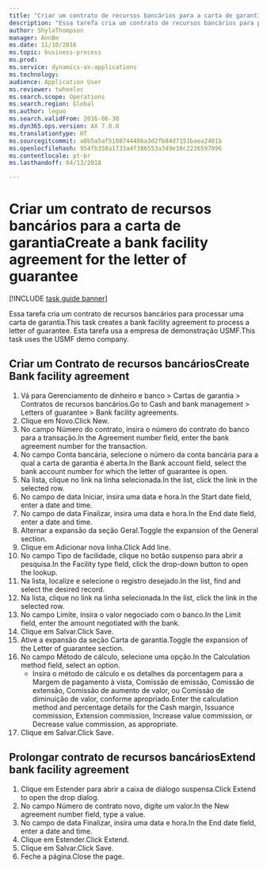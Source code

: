 ```yaml
--- 
title: "Criar um contrato de recursos bancários para a carta de garantia"
description: "Essa tarefa cria um contrato de recursos bancários para processar uma carta de garantia."
author: ShylaThompson
manager: AnnBe
ms.date: 11/10/2016
ms.topic: business-process
ms.prod: 
ms.service: dynamics-ax-applications
ms.technology: 
audience: Application User
ms.reviewer: twheeloc
ms.search.scope: Operations
ms.search.region: Global
ms.author: leguo
ms.search.validFrom: 2016-06-30
ms.dyn365.ops.version: AX 7.0.0
ms.translationtype: HT
ms.sourcegitcommit: a8b5a5af5108744406a3d2fb84d7151baea2481b
ms.openlocfilehash: 954fb358a1733a4f386553a349e10c2236597096
ms.contentlocale: pt-br
ms.lasthandoff: 04/13/2018

---
```

# <a name="create-a-bank-facility-agreement-for-the-letter-of-guarantee"></a><span data-ttu-id="0d09d-103">Criar um contrato de recursos bancários para a carta de garantia</span><span class="sxs-lookup"><span data-stu-id="0d09d-103">Create a bank facility agreement for the letter of guarantee</span></span>

[!INCLUDE [task guide banner](../../includes/task-guide-banner.md)]

<span data-ttu-id="0d09d-104">Essa tarefa cria um contrato de recursos bancários para processar uma carta de garantia.</span><span class="sxs-lookup"><span data-stu-id="0d09d-104">This task creates a bank facility agreement to process a letter of guarantee.</span></span> <span data-ttu-id="0d09d-105">Esta tarefa usa a empresa de demonstração USMF.</span><span class="sxs-lookup"><span data-stu-id="0d09d-105">This task uses the USMF demo company.</span></span> 


## <a name="create-bank-facility-agreement"></a><span data-ttu-id="0d09d-106">Criar um Contrato de recursos bancários</span><span class="sxs-lookup"><span data-stu-id="0d09d-106">Create Bank facility agreement</span></span>
1. <span data-ttu-id="0d09d-107">Vá para Gerenciamento de dinheiro e banco > Cartas de garantia > Contratos de recursos bancários.</span><span class="sxs-lookup"><span data-stu-id="0d09d-107">Go to Cash and bank management > Letters of guarantee > Bank facility agreements.</span></span>
2. <span data-ttu-id="0d09d-108">Clique em Novo.</span><span class="sxs-lookup"><span data-stu-id="0d09d-108">Click New.</span></span>
3. <span data-ttu-id="0d09d-109">No campo Número do contrato, insira o número do contrato do banco para a transação.</span><span class="sxs-lookup"><span data-stu-id="0d09d-109">In the Agreement number field, enter the bank agreement number for the transaction.</span></span>
4. <span data-ttu-id="0d09d-110">No campo Conta bancária, selecione o número da conta bancária para a qual a carta de garantia é aberta.</span><span class="sxs-lookup"><span data-stu-id="0d09d-110">In the Bank account field, select the bank account number for which the letter of guarantee is open.</span></span> 
5. <span data-ttu-id="0d09d-111">Na lista, clique no link na linha selecionada.</span><span class="sxs-lookup"><span data-stu-id="0d09d-111">In the list, click the link in the selected row.</span></span>
6. <span data-ttu-id="0d09d-112">No campo de data Iniciar, insira uma data e hora.</span><span class="sxs-lookup"><span data-stu-id="0d09d-112">In the Start date field, enter a date and time.</span></span>
7. <span data-ttu-id="0d09d-113">No campo de data Finalizar, insira uma data e hora.</span><span class="sxs-lookup"><span data-stu-id="0d09d-113">In the End date field, enter a date and time.</span></span>
8. <span data-ttu-id="0d09d-114">Alternar a expansão da seção Geral.</span><span class="sxs-lookup"><span data-stu-id="0d09d-114">Toggle the expansion of the General section.</span></span>
9. <span data-ttu-id="0d09d-115">Clique em Adicionar nova linha.</span><span class="sxs-lookup"><span data-stu-id="0d09d-115">Click Add line.</span></span>
10. <span data-ttu-id="0d09d-116">No campo Tipo de facilidade, clique no botão suspenso para abrir a pesquisa.</span><span class="sxs-lookup"><span data-stu-id="0d09d-116">In the Facility type field, click the drop-down button to open the lookup.</span></span>
11. <span data-ttu-id="0d09d-117">Na lista, localize e selecione o registro desejado.</span><span class="sxs-lookup"><span data-stu-id="0d09d-117">In the list, find and select the desired record.</span></span>
12. <span data-ttu-id="0d09d-118">Na lista, clique no link na linha selecionada.</span><span class="sxs-lookup"><span data-stu-id="0d09d-118">In the list, click the link in the selected row.</span></span>
13. <span data-ttu-id="0d09d-119">No campo Limite, insira o valor negociado com o banco.</span><span class="sxs-lookup"><span data-stu-id="0d09d-119">In the Limit field, enter the amount negotiated with the bank.</span></span>
14. <span data-ttu-id="0d09d-120">Clique em Salvar.</span><span class="sxs-lookup"><span data-stu-id="0d09d-120">Click Save.</span></span>
15. <span data-ttu-id="0d09d-121">Ative a expansão da seção Carta de garantia.</span><span class="sxs-lookup"><span data-stu-id="0d09d-121">Toggle the expansion of the Letter of guarantee section.</span></span>
16. <span data-ttu-id="0d09d-122">No campo Método de cálculo, selecione uma opção.</span><span class="sxs-lookup"><span data-stu-id="0d09d-122">In the Calculation method field, select an option.</span></span>
    * <span data-ttu-id="0d09d-123">Insira o método de cálculo e os detalhes da porcentagem para a Margem de pagamento à vista, Comissão de emissão, Comissão de extensão, Comissão de aumento de valor, ou Comissão de diminuição de valor, conforme apropriado.</span><span class="sxs-lookup"><span data-stu-id="0d09d-123">Enter the calculation method and percentage details for the Cash margin, Issuance commission, Extension commission, Increase value commission, or Decrease value commission, as appropriate.</span></span>   
17. <span data-ttu-id="0d09d-124">Clique em Salvar.</span><span class="sxs-lookup"><span data-stu-id="0d09d-124">Click Save.</span></span>

## <a name="extend-bank-facility-agreement"></a><span data-ttu-id="0d09d-125">Prolongar contrato de recursos bancários</span><span class="sxs-lookup"><span data-stu-id="0d09d-125">Extend bank facility agreement</span></span>
1. <span data-ttu-id="0d09d-126">Clique em Estender para abrir a caixa de diálogo suspensa.</span><span class="sxs-lookup"><span data-stu-id="0d09d-126">Click Extend to open the drop dialog.</span></span>
2. <span data-ttu-id="0d09d-127">No campo Número de contrato novo, digite um valor.</span><span class="sxs-lookup"><span data-stu-id="0d09d-127">In the New agreement number field, type a value.</span></span>
3. <span data-ttu-id="0d09d-128">No campo de data Finalizar, insira uma data e hora.</span><span class="sxs-lookup"><span data-stu-id="0d09d-128">In the End date field, enter a date and time.</span></span>
4. <span data-ttu-id="0d09d-129">Clique em Estender.</span><span class="sxs-lookup"><span data-stu-id="0d09d-129">Click Extend.</span></span>
5. <span data-ttu-id="0d09d-130">Clique em Salvar.</span><span class="sxs-lookup"><span data-stu-id="0d09d-130">Click Save.</span></span>
6. <span data-ttu-id="0d09d-131">Feche a página.</span><span class="sxs-lookup"><span data-stu-id="0d09d-131">Close the page.</span></span>


